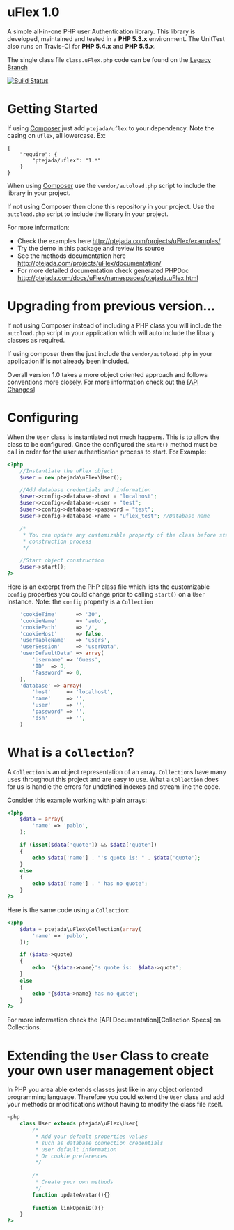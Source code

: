 uFlex 1.0
=========================

A simple all-in-one PHP user Authentication library.
This library is developed, maintained and tested in a **PHP 5.3.x** environment. The UnitTest also runs
on Travis-CI for **PHP 5.4.x** and **PHP 5.5.x**.

The single class file `class.uFlex.php` code can be found on the [Legacy Branch](https://github.com/ptejada/uFlex/tree/legacy)

[![Build Status](https://travis-ci.org/ptejada/uFlex.svg?branch=1.0-DEV)](https://travis-ci.org/ptejada/uFlex)

Getting Started
=========================

If using [Composer](https://getcomposer.org/) just add `ptejada/uflex` to your dependency. Note the casing on `uflex`,
all lowercase. Ex:

```
{
    "require": {
        "ptejada/uflex": "1.*"
    }
}
```

When using [Composer](https://getcomposer.org/) use the `vendor/autoload.php` script to include the library in your
project.

If not using Composer then clone this repository in your project. Use the `autoload.php` script to include the library
in your project.

For more information:

* Check the examples here <http://ptejada.com/projects/uFlex/examples/>
* Try the demo in this package and review its source
* See the methods documentation here <http://ptejada.com/projects/uFlex/documentation/>
* For more detailed documentation check generated PHPDoc <http://ptejada.com/docs/uFlex/namespaces/ptejada.uFlex.html>

Upgrading from previous version...
====================================

If not using Composer instead of including a PHP class you will include the `autoload.php` script in
your application which will auto include the library classes as required.

If using composer then the just include the `vendor/autoload.php` in your application if is not already
been included.

Overall version 1.0 takes a more object oriented approach and follows conventions more closely.
For more information check out the [[API Changes]]

Configuring
====================================

When the `User` class is instantiated not much happens. This is to allow the class to be configured.
Once the configured the `start()` method must be call in order for the user authentication process
to start. For Example:

```php
<?php
    //Instantiate the uFlex object
    $user = new ptejada\uFlex\User();

    //Add database credentials and information
    $user->config->database->host = "localhost";
    $user->config->database->user = "test";
    $user->config->database->password = "test";
    $user->config->database->name = "uflex_test"; //Database name

    /*
     * You can update any customizable property of the class before starting the object
     * construction process
     */

    //Start object construction
    $user->start();
?>
```

Here is an excerpt from the PHP class file which lists the customizable `config` properties you could change prior to calling
`start()` on a `User` instance. Note: the `config` property is a `Collection`

```php
	'cookieTime'      => '30',
    'cookieName'      => 'auto',
    'cookiePath'      => '/',
    'cookieHost'      => false,
    'userTableName'   => 'users',
    'userSession'     => 'userData',
    'userDefaultData' => array(
        'Username' => 'Guess',
        'ID'  => 0,
        'Password' => 0,
    ),
    'database' => array(
        'host'     => 'localhost',
        'name'     => '',
        'user'     => '',
        'password' => '',
        'dsn'      => '',
    )
```

What is a `Collection`?
================================

A `Collection` is an object representation of an array. `Collection`s have many uses throughout this project and are
easy to use. What a `Collection` does for us is handle the errors for undefined indexes and stream line the code.

Consider this example working with plain arrays:

```php
<?php
    $data = array(
        'name' => 'pablo',
    );

    if (isset($data['quote']) && $data['quote'])
    {
        echo $data['name'] . "'s quote is: " . $data['quote'];
    }
    else
    {
        echo $data['name'] . " has no quote";
    }
?>
```

Here is the same code using a `Collection`:

```php
<?php
    $data = ptejada\uFlex\Collection(array(
        'name' => 'pablo',
    ));

    if ($data->quote)
    {
        echo  "{$data->name}'s quote is:  $data->quote";
    }
    else
    {
        echo "{$data->name} has no quote";
    }
?>
```

For more information check the [API Documentation][Collection Specs] on Collections.



Extending the `User` Class to create your own user management object
==========================================================

In PHP you area able extends classes just like in any object oriented programming language. Therefore you could extend
the `User` class and add your methods or modifications without having to modify the class file itself.

```php
<php
	class User extends ptejada\uFlex\User{
		/*
		 * Add your default properties values
		 * such as database connection credentials
		 * user default information
		 * Or cookie preferences
		 */
		
		/*
		 * Create your own methods
		 */
		function updateAvatar(){}
		
		function linkOpeniD(){}
	}
?>
```


[API Changes]: https://github.com/ptejada/iD/blob/master/app/iD/models/Auth.php
